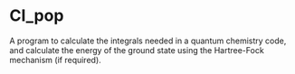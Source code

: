 # CI_pop
 A program to calculate the integrals needed in a quantum chemistry code, and calculate the energy of the ground state using the Hartree-Fock mechanism (if required).
